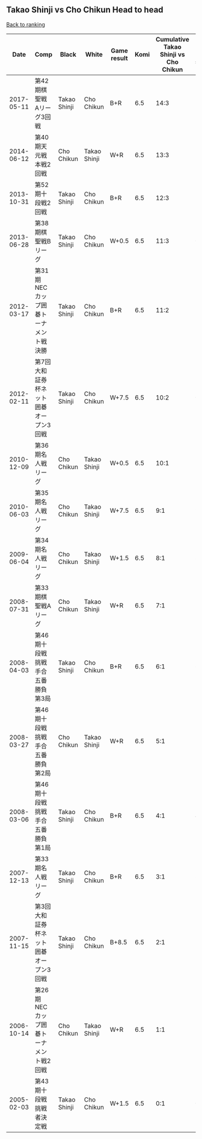 ## Takao Shinji vs Cho Chikun Head to head

[Back to ranking](../../index.md)




| **Date** | **Comp** | **Black** | **White** | **Game result** | **Komi** | **Cumulative Takao Shinji vs Cho Chikun** | **Takao Shinji streak** | **Cho Chikun streak** | 
| --- | --- | --- | --- | --- | --- | --- | --- | --- |
| 2017-05-11 | 第42期棋聖戦　Aリーグ3回戦 | Takao Shinji | Cho Chikun | B+R | 6.5 | 14:3 | 3 | 0 | 
| 2014-06-12 | 第40期天元戦本戦2回戦 | Cho Chikun | Takao Shinji | W+R | 6.5 | 13:3 | 2 | 0 | 
| 2013-10-31 | 第52期十段戦2回戦 | Takao Shinji | Cho Chikun | B+R | 6.5 | 12:3 | 1 | 0 | 
| 2013-06-28 | 第38期棋聖戦Bリーグ | Takao Shinji | Cho Chikun | W+0.5 | 6.5 | 11:3 | 0 | 1 | 
| 2012-03-17 | 第31期NECカップ囲碁トーナメント戦決勝 | Takao Shinji | Cho Chikun | B+R | 6.5 | 11:2 | 1 | 0 | 
| 2012-02-11 | 第7回大和証券杯ネット囲碁オープン3回戦 | Takao Shinji | Cho Chikun | W+7.5 | 6.5 | 10:2 | 0 | 1 | 
| 2010-12-09 | 第36期名人戦リーグ | Cho Chikun | Takao Shinji | W+0.5 | 6.5 | 10:1 | 10 | 0 | 
| 2010-06-03 | 第35期名人戦リーグ | Cho Chikun | Takao Shinji | W+7.5 | 6.5 | 9:1 | 9 | 0 | 
| 2009-06-04 | 第34期名人戦リーグ | Cho Chikun | Takao Shinji | W+1.5 | 6.5 | 8:1 | 8 | 0 | 
| 2008-07-31 | 第33期棋聖戦Aリーグ | Cho Chikun | Takao Shinji | W+R | 6.5 | 7:1 | 7 | 0 | 
| 2008-04-03 | 第46期十段戦挑戦手合五番勝負第3局 | Takao Shinji | Cho Chikun | B+R | 6.5 | 6:1 | 6 | 0 | 
| 2008-03-27 | 第46期十段戦挑戦手合五番勝負第2局 | Cho Chikun | Takao Shinji | W+R | 6.5 | 5:1 | 5 | 0 | 
| 2008-03-06 | 第46期十段戦挑戦手合五番勝負第1局 | Takao Shinji | Cho Chikun | B+R | 6.5 | 4:1 | 4 | 0 | 
| 2007-12-13 | 第33期名人戦リーグ | Takao Shinji | Cho Chikun | B+R | 6.5 | 3:1 | 3 | 0 | 
| 2007-11-15 | 第3回大和証券杯ネット囲碁オープン3回戦 | Takao Shinji | Cho Chikun | B+8.5 | 6.5 | 2:1 | 2 | 0 | 
| 2006-10-14 | 第26期NECカップ囲碁トーナメント戦2回戦 | Cho Chikun | Takao Shinji | W+R | 6.5 | 1:1 | 1 | 0 | 
| 2005-02-03 | 第43期十段戦挑戦者決定戦 | Takao Shinji | Cho Chikun | W+1.5 | 6.5 | 0:1 | 0 | 1 |




